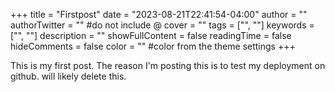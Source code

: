 +++
title = "Firstpost"
date = "2023-08-21T22:41:54-04:00"
author = ""
authorTwitter = "" #do not include @
cover = ""
tags = ["", ""]
keywords = ["", ""]
description = ""
showFullContent = false
readingTime = false
hideComments = false
color = "" #color from the theme settings
+++

This is my first post.
The reason I'm posting this is to test my deployment on github.
will likely delete this.
